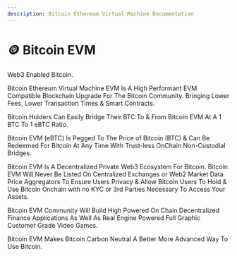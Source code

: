 ```yaml
---
description: Bitcoin Ethereum Virtual Machine Documentation
---
```


# 🪙 Bitcoin EVM

Web3 Enabled Bitcoin.&#x20;

Bitcoin Ethereum Virtual Machine EVM Is A High Performant EVM Compatible Blockchain Upgrade For The Bitcoin Community. Bringing Lower Fees, Lower Transaction Times & Smart Contracts.&#x20;

Bitcoin Holders Can Easily Bridge Their BTC To & From Bitcoin EVM At A 1 BTC To 1 eBTC Ratio.&#x20;

Bitcoin EVM (eBTC) Is Pegged To The Price of Bitcoin (BTC) & Can Be Redeemed For Bitcoin At Any Time With Trust-less OnChain Non-Custodial Bridges.

Bitcoin EVM Is A Decentralized Private Web3 Ecosystem For Bitcoin. Bitcoin EVM Will Never Be Listed On Centralized Exchanges or Web2 Market Data Price Aggregators To Ensure Users Privacy & Allow Bitcoin Users To Hold & Use Bitcoin Onchain with no KYC or 3rd Parties Necessary To Access Your Assets.&#x20;

Bitcoin EVM Community Will Build High Powered On Chain Decentralized Finance Applications As Well As Real Engine Powered Full Graphic Customer Grade Video Games.&#x20;

Bitcoin EVM Makes Bitcoin Carbon Neutral A Better More Advanced Way To Use Bitcoin.&#x20;

